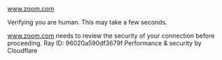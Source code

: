 www.zoom.com

Verifying you are human. This may take a few seconds.

www.zoom.com needs to review the security of your connection before proceeding.
Ray ID: 96020a590df3679f
Performance & security by Cloudflare
